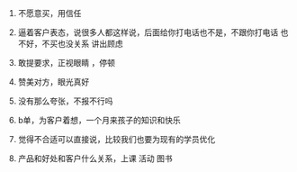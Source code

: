 1. 不愿意买，用信任

2. 逼着客户表态，说很多人都这样说，后面给你打电话也不是，不跟你打电话
 也不好，不买也没关系 讲出顾虑
3. 敢提要求，正视眼睛 ，停顿
4. 赞美对方，眼光真好
5. 没有那么夸张，不报不行吗
6. b单，为客户着想，一个月来孩子的知识和快乐
7. 觉得不合适可以直接说，比较我们也要为现有的学员优化
8. 产品和好处和客户什么关系，上课 活动 图书

